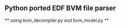 ## Python ported EDF BVM file parser
** using bvm_decompiler.py and bvm_model.py **
~~~ web services included ~~~